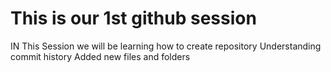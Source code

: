 # This is our 1st github session
IN This Session we will be learning how to create repository
Understanding commit history
Added new files and folders
